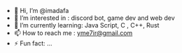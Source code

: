 - 👋 Hi, I’m @imadafa
- 👀 I’m interested in : discord bot, game dev and web dev
- 🌱 I’m currently learning: Java Script, C , C++, Rust
- 📫 How to reach me : yme7ir@gmail.com
- ⚡ Fun fact: ...

<!---
imadafa/imadafa is a ✨ special ✨ repository because its `README.md` (this file) appears on your GitHub profile.
You can click the Preview link to take a look at your changes.
--->
